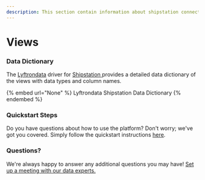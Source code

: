 ```yaml
---
description: This section contain information about shipstation connector views information
---
```


# Views

### Data Dictionary

The [Lyftrondata](https://www.lyftrondata.com/) driver for [Shipstation](None/)[ ](https://www.lyftrondata.com/integration/shipstation/)provides a detailed data dictionary of the views with data types and column names.

{% embed url="None" %}
Lyftrondata Shipstation Data Dictionary
{% endembed %}

### Quickstart Steps

Do you have questions about how to use the platform? Don't worry; we've got you covered. Simply follow the quickstart instructions [here](../README.md).

### Questions? <a href="#questions" id="questions"></a>

We're always happy to answer any additional questions you may have! [Set up a meeting with our data experts.](https://www.lyftrondata.com/book-a-meeting/)


